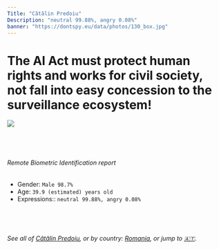 ```yaml
---
Title: "Cătălin Predoiu"
Description: "neutral 99.88%, angry 0.08%"
banner: "https://dontspy.eu/data/photos/130_box.jpg"
---
```


# The AI Act must protect human rights and works for civil society, not fall into easy concession to the surveillance ecosystem!

<link rel="stylesheet" type="text/css" href="/css/blog.css" />

<div class="is-fake" hidden>

_This is a **fake picture**_, we collect these anyway [because the AI Act](why-deepfake) negotiation moves in a way that would create more mess in our lives! for a longer explanation, read [The Dual Threat: How Losing the Biometric Battle Fuels Deepfake Proliferation](/blog/the-dual-threat-how-losing-the-biometric-battle-fuels-deepfake-proliferation/)

</div>

<!-- <img src="https://dontspy.eu/data/photos/54_box.jpg" /> -->
<img src="https://dontspy.eu/data/photos/130_box.jpg" />

## <br>

###### Remote Biometric Identification report

* <span class="label">Gender:</span> `Male 98.7%`
* <span class="label">Age:</span> `39.9 (estimated) years old`
* <span class="label">Expressions::</span> `neutral 99.88%, angry 0.08%`

## <br>

###### See all of [Cătălin Predoiu](/policymaker#C%C4%83t%C4%83lin%20Predoiu), or by country: [Romania](/country#Romania), or jump to [🇦🇹](/x/169).

## <br>